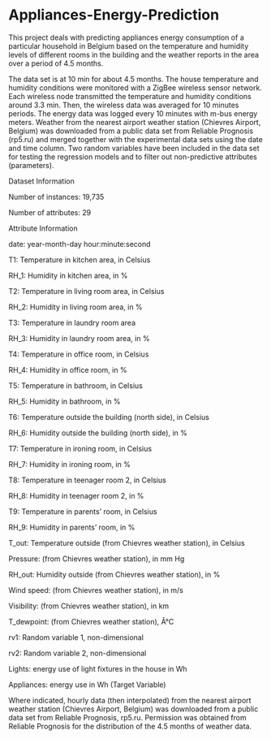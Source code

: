 # Appliances-Energy-Prediction
This project deals with predicting appliances energy consumption of a particular household in Belgium based on the temperature and humidity levels of different rooms in the building and the weather reports in the area over a period of 4.5 months.

The data set is at 10 min for about 4.5 months. The house temperature and humidity conditions were monitored with a ZigBee wireless sensor network. Each wireless node transmitted the temperature and humidity conditions around 3.3 min. Then, the wireless data was averaged for 10 minutes periods. The energy data was logged every 10 minutes with m-bus energy meters. Weather from the nearest airport weather station (Chievres Airport, Belgium) was downloaded from a public data set from Reliable Prognosis (rp5.ru) and merged together with the experimental data sets using the date and time column. Two random variables have been included in the data set for testing the regression models and to filter out non-predictive attributes (parameters).

Dataset Information

Number of instances: 19,735

Number of attributes: 29

Attribute Information

date: year-month-day hour:minute:second

T1: Temperature in kitchen area, in Celsius

RH_1: Humidity in kitchen area, in %

T2: Temperature in living room area, in Celsius

RH_2: Humidity in living room area, in %

T3: Temperature in laundry room area

RH_3: Humidity in laundry room area, in %

T4: Temperature in office room, in Celsius

RH_4: Humidity in office room, in %

T5: Temperature in bathroom, in Celsius

RH_5: Humidity in bathroom, in %

T6: Temperature outside the building (north side), in Celsius

RH_6: Humidity outside the building (north side), in %

T7: Temperature in ironing room, in Celsius

RH_7: Humidity in ironing room, in %

T8: Temperature in teenager room 2, in Celsius

RH_8: Humidity in teenager room 2, in %

T9: Temperature in parents’ room, in Celsius

RH_9: Humidity in parents’ room, in %

T_out: Temperature outside (from Chievres weather station), in Celsius

Pressure: (from Chievres weather station), in mm Hg

RH_out: Humidity outside (from Chievres weather station), in %

Wind speed: (from Chievres weather station), in m/s

Visibility: (from Chievres weather station), in km

T_dewpoint: (from Chievres weather station), Â°C

rv1: Random variable 1, non-dimensional

rv2: Random variable 2, non-dimensional

Lights: energy use of light fixtures in the house in Wh

Appliances: energy use in Wh (Target Variable)

Where indicated, hourly data (then interpolated) from the nearest airport weather station (Chievres Airport, Belgium) was downloaded from a public data set from Reliable Prognosis, rp5.ru. Permission was obtained from Reliable Prognosis for the distribution of the 4.5 months of weather data.
